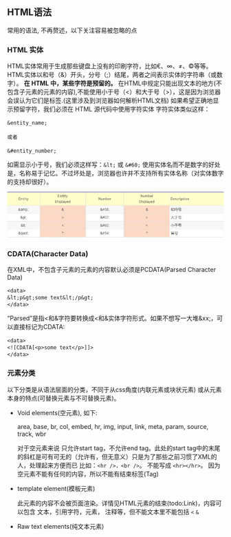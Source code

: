 ## HTML语法

常用的语法, 不再赘述，以下关注容易被忽略的点

### HTML 实体

HTML实体常用于生成那些键盘上没有的印刷字符，比如€、∞、≠、©等等。
HTML实体以和号（&）开头，分号（;）结尾，两者之间表示实体的字符串（或数字）。
**在 HTML 中，某些字符是预留的。**
在HTML中规定只能出现文本的地方(不包含子元素的元素的内容),不能使用小于号（<）和大于号（>），这是因为浏览器会误认为它们是标签.(这里涉及到浏览器如何解析HTML文档)
如果希望正确地显示预留字符，我们必须在 HTML 源代码中使用字符实体
字符实体类似这样：
```
&entity_name;

或者

&#entity_number;

```
如需显示小于号，我们必须这样写：```&lt;``` 或 ```&#60;```
使用实体名而不是数字的好处是，名称易于记忆。不过坏处是，浏览器也许并不支持所有实体名称（对实体数字的支持却很好）。

![html实体转义](./img/htmlentity.jpg)

### CDATA(Character Data)

在XML中，不包含子元素的元素的内容默认必须是PCDATA(Parsed Character Data)
```
<data>
&lt;p&gt;some text&lt;/p&gt;
</data>
```
“Parsed”是指<和&字符要转换成&lt;和&amp;实体字符形式。如果不想写一大堆&xx;，可以直接标记为CDATA:
```
<data>
<![CDATA[<p>some text</p>]]>
</data>
```


### 元素分类



以下分类是从语法层面的分类，不同于从css角度(内联元素或块状元素) 或从元素本身的特点(可替换元素与不可替换元素)。

- Void elements(空元素), 如下:

  area, base, br, col, embed, hr, img, input, link, meta, param, source, track, wbr
  
  对于空元素来说 只允许start tag，不允许end tag。此处的start tag中的末尾的斜杠是可有可无的（允许有，但无意义）只是为了那些之前习惯了XML的人，处理起来方便而已
  比如：```<hr />，<br />```。 不能写成 ```<hr></hr>```。  因为空元素不能有任何的内容，所以不能有结束标签(Tag)
  
- template element(模板元素)

  此元素的内容不会被页面渲染。详情见HTML元素的结束(todo:Link)，内容可以包含 文本，引用字符，元素， 注释等，但不能文本里不能包括 ```<``` ```&```

- Raw text elements(纯文本元素)
  
